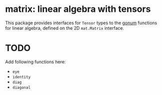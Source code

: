 # matrix: linear algebra with tensors

This package provides interfaces for `Tensor` types to the [gonum](https://github.com/gonum/gonum) functions for linear algebra, defined on the 2D `mat.Matrix` interface.

# TODO

Add following functions here:

* `eye`
* `identity`
* `diag`
* `diagonal`


